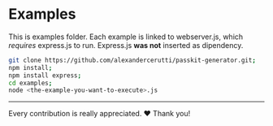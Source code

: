 # Examples

This is examples folder. Each example is linked to webserver.js, which *requires* express.js to run.
Express.js **was not** inserted as dipendency.

```sh
git clone https://github.com/alexandercerutti/passkit-generator.git;
npm install;
npm install express;
cd examples;
node <the-example-you-want-to-execute>.js
```

___

Every contribution is really appreciated. ❤️ Thank you!

